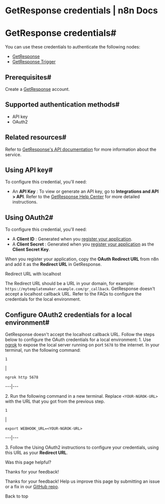 # GetResponse credentials | n8n Docs

[ ](https://github.com/n8n-io/n8n-docs/edit/main/docs/integrations/builtin/credentials/getresponse.md "Edit this page")

# GetResponse credentials#

You can use these credentials to authenticate the following nodes:

  * [GetResponse](../../app-nodes/n8n-nodes-base.getresponse/)
  * [GetResponse Trigger](../../trigger-nodes/n8n-nodes-base.getresponsetrigger/)

## Prerequisites#

Create a [GetResponse](https://www.getresponse.com/) account.

## Supported authentication methods#

  * API key
  * OAuth2

## Related resources#

Refer to [GetResponse's API documentation](https://apidocs.getresponse.com/v3) for more information about the service.

## Using API key#

To configure this credential, you'll need:

  * An **API Key** : To view or generate an API key, go to **Integrations and API > API**. Refer to the [GetResponse Help Center](https://www.getresponse.com/help/where-do-i-find-the-api-key.html) for more detailed instructions.

## Using OAuth2#

To configure this credential, you'll need:

  * A **Client ID** : Generated when you [register your application](https://apidocs.getresponse.com/v3/authentication/oauth2).
  * A **Client Secret** : Generated when you [register your application](https://apidocs.getresponse.com/v3/authentication/oauth2) as the **Client Secret Key**.

When you register your application, copy the **OAuth Redirect URL** from n8n and add it as the **Redirect URL** in GetResponse.

Redirect URL with localhost

The Redirect URL should be a URL in your domain, for example: `https://mytemplatemaker.example.com/gr_callback`. GetResponse doesn't accept a localhost callback URL. Refer to the FAQs to configure the credentials for the local environment.

## Configure OAuth2 credentials for a local environment#

GetResponse doesn't accept the localhost callback URL. Follow the steps below to configure the OAuth credentials for a local environment: 1\. Use [ngrok](https://ngrok.com/) to expose the local server running on port `5678` to the internet. In your terminal, run the following command: 
    
    
    1

| 
    
    
    ngrok http 5678
      
  
---|---  
  
2\. Run the following command in a new terminal. Replace `<YOUR-NGROK-URL>` with the URL that you got from the previous step. 
    
    
    1

| 
    
    
    export WEBHOOK_URL=<YOUR-NGROK-URL>
      
  
---|---  
  
3\. Follow the Using OAuth2 instructions to configure your credentials, using this URL as your **Redirect URL**.

Was this page helpful? 

Thanks for your feedback! 

Thanks for your feedback! Help us improve this page by submitting an issue or a fix in our [GitHub repo](https://github.com/n8n-io/n8n-docs). 

Back to top